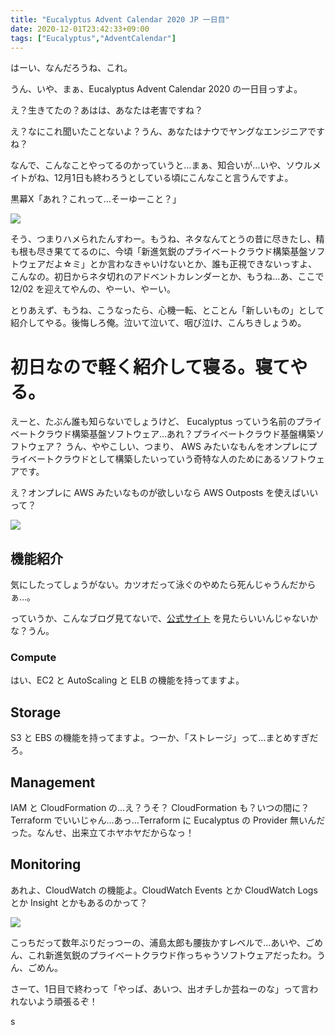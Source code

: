 ```yaml
---
title: "Eucalyptus Advent Calendar 2020 JP 一日目"
date: 2020-12-01T23:42:33+09:00
tags: ["Eucalyptus","AdventCalendar"]
---
```


はーい、なんだろうね、これ。

うん、いや、まぁ、Eucalyptus Advent Calendar 2020 の一日目っすよ。

え？生きてたの？あはは、あなたは老害ですね？

え？なにこれ聞いたことないよ？うん、あなたはナウでヤングなエンジニアですね？

なんで、こんなことやってるのかっていうと…まぁ、知合いが…いや、ソウルメイトがね、12月1日も終わろうとしている頃にこんなこと言うんですよ。

黒幕X「あれ？これって…そーゆーこと？」

![](/images/eucalyptus.adventcalendar.2020.by.google.png )

そう、つまりハメられたんすわー。もうね、ネタなんてとうの昔に尽きたし、精も根も尽き果ててるのに、今頃「新進気鋭のプライベートクラウド構築基盤ソフトウェアだよ☆ミ」とか言わなきゃいけないとか、誰も正視できないっすよ、こんなの。初日からネタ切れのアドベントカレンダーとか、もうね…あ、ここで 12/02 を迎えてやんの、やーい、やーい。

とりあえず、もうね、こうなったら、心機一転、とことん「新しいもの」として紹介してやる。後悔しろ俺。泣いて泣いて、咽び泣け、こんちきしょうめ。

# 初日なので軽く紹介して寝る。寝てやる。

えーと、たぶん誰も知らないでしょうけど、 Eucalyptus っていう名前のプライベートクラウド構築基盤ソフトウェア…あれ？プライベートクラウド基盤構築ソフトウェア？ うん、ややこしい、つまり、 AWS みたいなもんをオンプレにプライベートクラウドとして構築したいっていう奇特な人のためにあるソフトウェアです。

え？オンプレに AWS みたいなものが欲しいなら AWS Outposts を使えばいいって？

![](/images/sorena.by.prcm.jp.png )

## 機能紹介

気にしたってしょうがない。カツオだって泳ぐのやめたら死んじゃうんだからぁ…。

っていうか、こんなブログ見てないで、[公式サイト](https://www.eucalyptus.cloud/) を見たらいいんじゃないかな？うん。

### Compute

はい、EC2 と AutoScaling と ELB の機能を持ってますよ。

## Storage

S3 と EBS の機能を持ってますよ。つーか、「ストレージ」って…まとめすぎだろ。

## Management

IAM と CloudFormation の…え？うそ？ CloudFormation も？いつの間に？ Terraform でいいじゃん…あっ…Terraform に Eucalyptus の Provider 無いんだった。なんせ、出来立てホヤホヤだからなっ！

## Monitoring

あれよ、CloudWatch の機能よ。CloudWatch Events とか CloudWatch Logs とか Insight とかもあるのかって？

![](/images/siruka.bokee.jpg )

こっちだって数年ぶりだっつーの、浦島太郎も腰抜かすレベルで…あいや、ごめん、これ新進気鋭のプライベートクラウド作っちゃうソフトウェアだったわ。うん、ごめん。

さーて、1日目で終わって「やっぱ、あいつ、出オチしか芸ねーのな」って言われないよう頑張るぞ！


s

